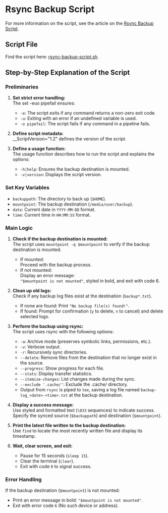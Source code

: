 # Rsync Backup Script

For more information on the script, see the article on the [Rsync Backup Script](https://www.ditig.com/rsync-backup-script).

## Script File

Find the script here: [rsync-backup-script.sh](https://github.com/uhk-ditig/rsync-backup-script/blob/main/rsync-backup-script.sh).


## Step-by-Step Explanation of the Script

### Preliminaries

1. **Set strict error handling:**  
   The set -euo pipefail ensures:
   * `-e`: The script exits if any command returns a non-zero exit code.
   * `-u`: Exiting with an error if an undefined variable is used.
   * `-o pipefail`: The script fails if any command in a pipeline fails.

1. **Define script metadata:**  
   __ScriptVersion="1.2" defines the version of the script.

1. **Define a usage function:**  
   The usage function describes how to run the script and explains the options:
   * `-h|help`: Ensures the backup destination is mounted.
   * `-v|version`: Displays the script version.


### Set Key Variables

* `backuppath`: The directory to back up (`$HOME`).
* `mountpoint`: The backup destination (`/media/user/backup`).
* `date`: Current date in `YYYY-MM-DD` format.
* `time`: Current time in `HH:MM:SS` format.


### Main Logic

1. **Check if the backup destination is mounted:**  
   The script uses `mountpoint -q $mountpoint` to verify if the backup destination is mounted.
   * If mounted:  
     Proceed with the backup process.
   * If not mounted:  
     Display an error message:  
     `"$mountpoint is not mounted"`, styled in bold, and exit with code 6.

1. **Clean up old logs:**  
   Check if any backup log files exist at the destination (`backup*.txt`).
   * If none are found: Print `"No backup file(s) found!"`.
   * If found: Prompt for confirmation (`y` to delete, `n` to cancel) and delete selected logs.

1. **Perform the backup using rsync:**  
   The script uses rsync with the following options:
   * `-a`: Archive mode (preserves symbolic links, permissions, etc.).
   * `-v`: Verbose output.
   * `-r`: Recursively sync directories.
   * `--delete`: Remove files from the destination that no longer exist in the source.
   * `--progress`: Show progress for each file.
   * `--stats`: Display transfer statistics.
   * `--itemize-changes`: List changes made during the sync.
   * `--exclude '.cache/'`: Exclude the .cache/ directory.
   * Output from `rsync` is piped to `tee`, saving a log file named `backup-log_<date>-<time>.txt` at the backup destination.

1. **Display a success message:**  
   Use styled and formatted text (`\033` sequences) to indicate success.
   Specify the synced source (`$backuppath`) and destination (`$mountpoint`).

1. **Print the latest file written to the backup destination:**  
   Use `find` to locate the most recently written file and display its timestamp.

1. **Wait, clear screen, and exit:**
   * Pause for 15 seconds (`sleep 15`).
   * Clear the terminal (`clear`).
   * Exit with code `0` to signal success.


### Error Handling

If the backup destination (`$mountpoint`) is not mounted:

* Print an error message in bold: `"$mountpoint is not mounted"`.
* Exit with error code `6` (No such device or address).
